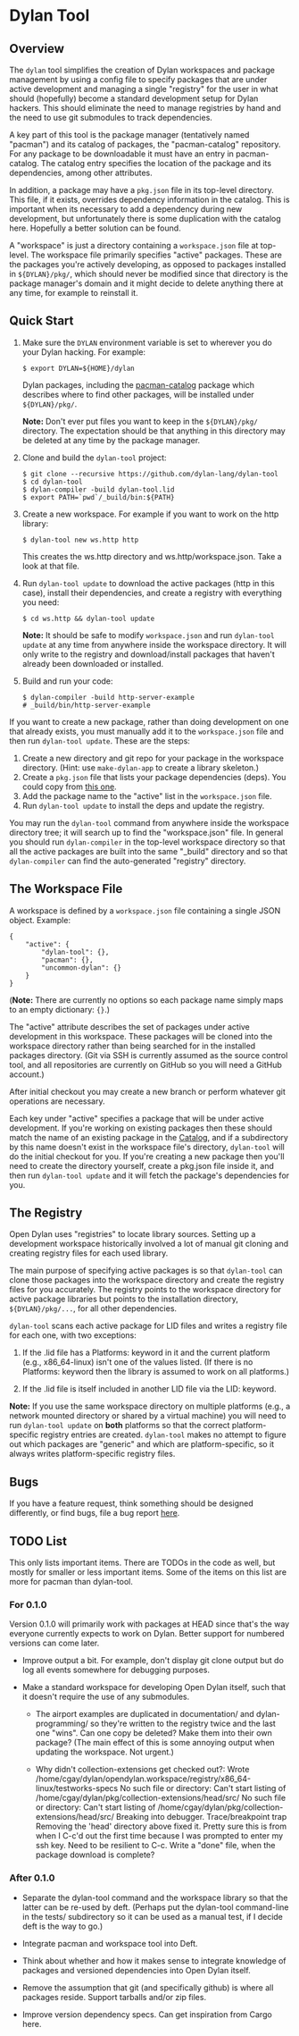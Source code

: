 # Dylan Tool

## Overview

The `dylan` tool simplifies the creation of Dylan workspaces and
package management by using a config file to specify packages that are
under active development and managing a single "registry" for the user
in what should (hopefully) become a standard development setup for
Dylan hackers. This should eliminate the need to manage registries by
hand and the need to use git submodules to track dependencies.

A key part of this tool is the package manager (tentatively named
"pacman") and its catalog of packages, the "pacman-catalog"
repository. For any package to be downloadable it must have an entry
in pacman-catalog. The catalog entry specifies the location of the
package and its dependencies, among other attributes.

In addition, a package may have a `pkg.json` file in its top-level
directory. This file, if it exists, overrides dependency information
in the catalog. This is important when its necessary to add a
dependency during new development, but unfortunately there is some
duplication with the catalog here. Hopefully a better solution can be
found.

A "workspace" is just a directory containing a `workspace.json` file
at top-level. The workspace file primarily specifies "active"
packages. These are the packages you're actively developing, as
opposed to packages installed in `${DYLAN}/pkg/`, which should never
be modified since that directory is the package manager's domain and
it might decide to delete anything there at any time, for example to
reinstall it.

## Quick Start

1.  Make sure the `DYLAN` environment variable is set to wherever you
    do your Dylan hacking. For example:
   
        $ export DYLAN=${HOME}/dylan
   
    Dylan packages, including the
    [pacman-catalog](https://github.com/cgay/pacman-catalog) package
    which describes where to find other packages, will be installed
    under `${DYLAN}/pkg/`.
    
    **Note:** Don't ever put files you want to keep in the
    `${DYLAN}/pkg/` directory. The expectation should be that anything
    in this directory may be deleted at any time by the package
    manager.
   
1.  Clone and build the `dylan-tool` project:

        $ git clone --recursive https://github.com/dylan-lang/dylan-tool
        $ cd dylan-tool
        $ dylan-compiler -build dylan-tool.lid
        $ export PATH=`pwd`/_build/bin:${PATH}
      
1.  Create a new workspace. For example if you want to work on the
    http library:

        $ dylan-tool new ws.http http
        
    This creates the ws.http directory and ws.http/workspace.json.
    Take a look at that file.

1.  Run `dylan-tool update` to download the active packages (http in
    this case), install their dependencies, and create a registry with
    everything you need:
   
        $ cd ws.http && dylan-tool update
        
    **Note:** It should be safe to modify `workspace.json` and run
    `dylan-tool update` at any time from anywhere inside the workspace
    directory. It will only write to the registry and download/install
    packages that haven't already been downloaded or installed.

1.  Build and run your code:

        $ dylan-compiler -build http-server-example
        # _build/bin/http-server-example

If you want to create a new package, rather than doing development on
one that already exists, you must manually add it to the
`workspace.json` file and then run `dylan-tool update`. These are the
steps:

1.  Create a new directory and git repo for your package in the
    workspace directory. (Hint: use `make-dylan-app` to create a
    library skeleton.)
1.  Create a `pkg.json` file that lists your package dependencies
    (deps). You could copy from
    [this one](https://github.com/cgay/dylan-tool/blob/master/pkg.json).
1.  Add the package name to the "active" list in the `workspace.json`
    file.
1.  Run `dylan-tool update` to install the deps and update the
    registry.

You may run the `dylan-tool` command from anywhere inside the
workspace directory tree; it will search up to find the
"workspace.json" file.  In general you should run `dylan-compiler` in
the top-level workspace directory so that all the active packages are
built into the same "_build" directory and so that `dylan-compiler`
can find the auto-generated "registry" directory.

## The Workspace File

A workspace is defined by a `workspace.json` file containing a single
JSON object. Example:

    {
        "active": {
            "dylan-tool": {},
            "pacman": {},
            "uncommon-dylan": {}
        }
    }

(**Note:** There are currently no options so each package name simply
maps to an empty dictionary: `{}`.)

The "active" attribute describes the set of packages under active
development in this workspace. These packages will be cloned into the
workspace directory rather than being searched for in the installed
packages directory. (Git via SSH is currently assumed as the source
control tool, and all repositories are currently on GitHub so you will
need a GitHub account.)

After initial checkout you may create a new branch or perform whatever
git operations are necessary.

Each key under "active" specifies a package that will be under active
development. If you're working on existing packages then these should
match the name of an existing package in the
[Catalog](https://github.com/cgay/pacman-catalog), and if a
subdirectory by this name doesn't exist in the workspace file's
directory, `dylan-tool` will do the initial checkout for you. If
you're creating a new package then you'll need to create the directory
yourself, create a pkg.json file inside it, and then run `dylan-tool
update` and it will fetch the package's dependencies for you.

## The Registry

Open Dylan uses "registries" to locate library sources. Setting up a
development workspace historically involved a lot of manual git
cloning and creating registry files for each used library.

The main purpose of specifying active packages is so that `dylan-tool`
can clone those packages into the workspace directory and create the
registry files for you accurately.  The registry points to the
workspace directory for active package libraries but points to the
installation directory, `${DYLAN}/pkg/...`, for all other
dependencies.

`dylan-tool` scans each active package for LID files and writes a
registry file for each one, with two exceptions:

1. If the .lid file has a Platforms: keyword in it and the current
   platform (e.g., x86_64-linux) isn't one of the values listed. (If
   there is no Platforms: keyword then the library is assumed to work
   on all platforms.)
   
1. If the .lid file is itself included in another LID file via the
   LID: keyword.

**Note:** If you use the same workspace directory on multiple
platforms (e.g., a network mounted directory or shared by a virtual
machine) you will need to run `dylan-tool update` on **both**
platforms so that the correct platform-specific registry entries are
created.  `dylan-tool` makes no attempt to figure out which packages
are "generic" and which are platform-specific, so it always writes
platform-specific registry files.

## Bugs

If you have a feature request, think something should be designed
differently, or find bugs, file a bug report
[here](https://github.com/cgay/dylan-tool/issues).

## TODO List

This only lists important items. There are TODOs in the code as well,
but mostly for smaller or less important items. Some of the items on
this list are more for pacman than dylan-tool.

### For 0.1.0

Version 0.1.0 will primarily work with packages at HEAD since that's
the way everyone currently expects to work on Dylan.  Better support
for numbered versions can come later.

* Improve output a bit. For example, don't display git clone output
  but do log all events somewhere for debugging purposes.
  
* Make a standard workspace for developing Open Dylan itself, such
  that it doesn't require the use of any submodules.
  
  - The airport examples are duplicated in documentation/ and
    dylan-programming/ so they're written to the registry twice and
    the last one "wins". Can one copy be deleted?  Make them into
    their own package? (The main effect of this is some annoying
    output when updating the workspace. Not urgent.)
    
  - Why didn't collection-extensions get checked out?:
    Wrote /home/cgay/dylan/opendylan.workspace/registry/x86_64-linux/testworks-specs
    No such file or directory: Can't start listing of /home/cgay/dylan/pkg/collection-extensions/head/src/
    No such file or directory: Can't start listing of /home/cgay/dylan/pkg/collection-extensions/head/src/
    Breaking into debugger.
    Trace/breakpoint trap
    Removing the 'head' directory above fixed it. Pretty sure this is from when I C-c'd out
    the first time because I was prompted to enter my ssh key. Need to be resilient to C-c.
    Write a "done" file, when the package download is complete?


### After 0.1.0

* Separate the dylan-tool command and the workspace library so that
  the latter can be re-used by deft. (Perhaps put the dylan-tool
  command-line in the tests/ subdirectory so it can be used as a
  manual test, if I decide deft is the way to go.)

* Integrate pacman and workspace tool into Deft.

* Think about whether and how it makes sense to integrate knowledge of
  packages and versioned dependencies into Open Dylan itself.

* Remove the assumption that git (and specifically github) is where
  all packages reside. Support tarballs and/or zip files.

* Improve version dependency specs. Can get inspiration from Cargo
  here.
